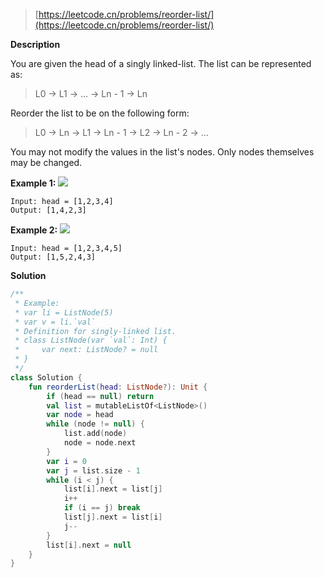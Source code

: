 > [https://leetcode.cn/problems/reorder-list/](https://leetcode.cn/problems/reorder-list/)

**Description**

You are given the head of a singly linked-list. The list can be represented as:

> L0 → L1 → … → Ln - 1 → Ln

Reorder the list to be on the following form:

> L0 → Ln → L1 → Ln - 1 → L2 → Ln - 2 → …

You may not modify the values in the list's nodes. Only nodes themselves may be changed.

**Example 1:**
![](https://assets.leetcode.com/uploads/2021/03/04/reorder1linked-list.jpg)
```text
Input: head = [1,2,3,4]
Output: [1,4,2,3]
```
**Example 2:**
![](https://assets.leetcode.com/uploads/2021/03/09/reorder2-linked-list.jpg)
```text
Input: head = [1,2,3,4,5]
Output: [1,5,2,4,3]
```

**Solution**
```kotlin
/**
 * Example:
 * var li = ListNode(5)
 * var v = li.`val`
 * Definition for singly-linked list.
 * class ListNode(var `val`: Int) {
 *     var next: ListNode? = null
 * }
 */
class Solution {
    fun reorderList(head: ListNode?): Unit {
        if (head == null) return
        val list = mutableListOf<ListNode>()
        var node = head
        while (node != null) {
            list.add(node)
            node = node.next
        }
        var i = 0
        var j = list.size - 1
        while (i < j) {
            list[i].next = list[j]
            i++
            if (i == j) break
            list[j].next = list[i]
            j--
        }
        list[i].next = null
    }
}
```